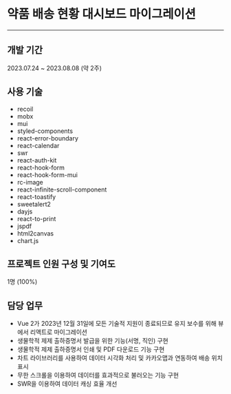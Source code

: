 # 약품 배송 현황 대시보드 마이그레이션

---

## 개발 기간

2023.07.24 ~ 2023.08.08 (약 2주)

## 사용 기술

- recoil
- mobx
- mui
- styled-components
- react-error-boundary
- react-calendar
- swr
- react-auth-kit
- react-hook-form
- react-hook-form-mui
- rc-image
- react-infinite-scroll-component
- react-toastify
- sweetalert2
- dayjs
- react-to-print
- jspdf
- html2canvas
- chart.js

## 프로젝트 인원 구성 및 기여도

1명 (100%)

## 담당 업무

- Vue 2가 2023년 12월 31일에 모든 기술적 지원이 종료되므로 유지 보수를 위해 뷰에서 리액트로 마이그레이션
- 생물학적 제제 출하증명서 발급을 위한 기능(서명, 직인) 구현
- 생물학적 제제 출하증명서 인쇄 및 PDF 다운로드 기능 구현
- 차트 라이브러리를 사용하여 데이터 시각화 처리 및 카카오맵과 연동하여 배송 위치 표시
- 무한 스크롤을 이용하여 데이터를 효과적으로 불러오는 기능 구현
- SWR을 이용하여 데이터 캐싱 효율 개선
